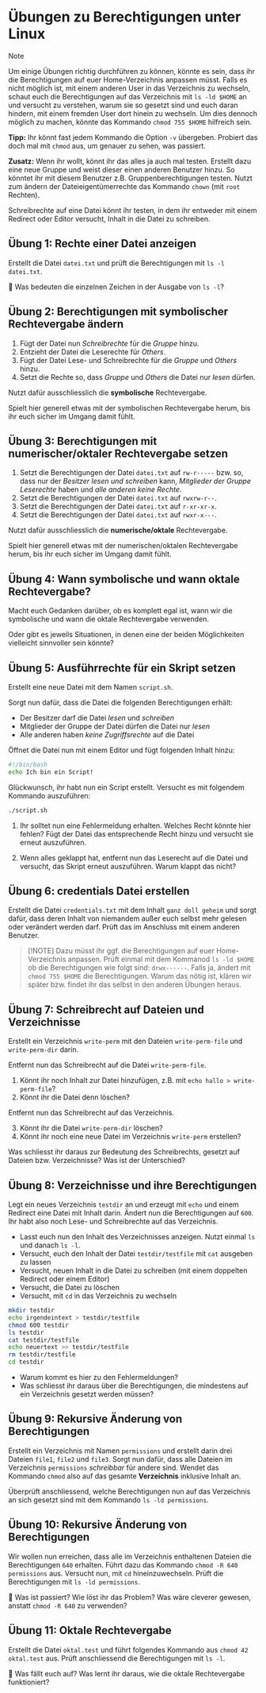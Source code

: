 # Übungen zu Berechtigungen unter Linux

>[!NOTE]
> Um einige Übungen richtig durchführen zu können, könnte es sein, dass ihr die Berechtigungen auf euer Home-Verzeichnis anpassen müsst. Falls es nicht möglich ist, mit einem anderen User in das Verzeichnis zu wechseln, schaut euch die Berechtigungen auf das Verzeichnis mit `ls -ld $HOME` an und versucht zu verstehen, warum sie so gesetzt sind und euch daran hindern, mit einem fremden User dort hinein zu wechseln.
> Um dies dennoch möglich zu machen, könnte das Kommando `chmod 755 $HOME` hilfreich sein.
>
> **Tipp:** Ihr könnt fast jedem Kommando die Option `-v` übergeben. Probiert das doch mal mit `chmod` aus, um genauer zu sehen, was passiert.

**Zusatz:** Wenn ihr wollt, könnt ihr das alles ja auch mal testen. Erstellt dazu eine neue Gruppe und weist dieser einen anderen Benutzer hinzu. So könntet ihr mit diesem Benutzer z.B. Gruppenberechtigungen testen. Nutzt zum ändern der Dateieigentümerrechte das Kommando `chown` (mit `root` Rechten).

Schreibrechte auf eine Datei könnt ihr testen, in dem ihr entweder mit einem Redirect oder Editor versucht, Inhalt in die Datei zu schreiben.

## **Übung 1: Rechte einer Datei anzeigen**
Erstellt die Datei `datei.txt` und prüft die Berechtigungen mit `ls -l datei.txt`.

🔹 Was bedeuten die einzelnen Zeichen in der Ausgabe von `ls -l`?

## **Übung 2: Berechtigungen mit symbolischer Rechtevergabe ändern**
1. Fügt der Datei nun *Schreibrechte* für die *Gruppe* hinzu.
2. Entzieht der Datei die Leserechte für *Others*.
3. Fügt der Datei Lese- und Schreibrechte für die *Gruppe* und *Others* hinzu.
4. Setzt die Rechte so, dass *Gruppe* und *Others* die Datei nur *lesen* dürfen.

Nutzt dafür ausschliesslich die **symbolische** Rechtevergabe.

Spielt hier generell etwas mit der symbolischen Rechtevergabe herum, bis ihr euch sicher im Umgang damit fühlt.

## **Übung 3: Berechtigungen mit numerischer/oktaler Rechtevergabe setzen**
1. Setzt die Berechtigungen der Datei `datei.txt` auf `rw-r-----` bzw. so, dass nur der *Besitzer lesen und schreiben* kann, *Mitglieder der Gruppe Leserechte* haben und *alle anderen keine Rechte*.
1. Setzt die Berechtigungen der Datei `datei.txt` auf `rwxrw-r--`.
3. Setzt die Berechtigungen der Datei `datei.txt` auf `r-xr-xr-x`.
4. Setzt die Berechtigungen der Datei `datei.txt` auf `rwxr-x---`.

Nutzt dafür ausschliesslich die **numerische/oktale** Rechtevergabe.

Spielt hier generell etwas mit der numerischen/oktalen Rechtevergabe herum, bis ihr euch sicher im Umgang damit fühlt.

## Übung 4: Wann symbolische und wann oktale Rechtevergabe?
Macht euch Gedanken darüber, ob es komplett egal ist, wann wir die symbolische und wann die oktale Rechtevergabe verwenden. 

Oder gibt es jeweils Situationen, in denen eine der beiden Möglichkeiten vielleicht sinnvoller sein könnte?

## **Übung 5: Ausführrechte für ein Skript setzen**
Erstellt eine neue Datei mit dem Namen `script.sh`.

Sorgt nun dafür, dass die Datei die folgenden Berechtigungen erhält:

- Der Besitzer darf die Datei *lesen* und *schreiben*
- Mitglieder der Gruppe der Datei dürfen die Datei nur *lesen*
- Alle anderen haben *keine Zugriffsrechte* auf die Datei

Öffnet die Datei nun mit einem Editor und fügt folgenden Inhalt hinzu:
```bash
#!/bin/bash
echo Ich bin ein Script!
```
Glückwunsch, ihr habt nun ein Script erstellt. Versucht es mit folgendem Kommando auszuführen:
```bash
./script.sh
```
1. Ihr solltet nun eine Fehlermeldung erhalten. Welches Recht könnte hier fehlen? Fügt der Datei das entsprechende Recht hinzu und versucht sie erneut auszuführen.

2. Wenn alles geklappt hat, entfernt nun das Leserecht auf die Datei und versucht, das Skript erneut auszuführen. Warum klappt das nicht?

## **Übung 6: credentials Datei erstellen**
Erstellt die Datei `credentials.txt` mit dem Inhalt `ganz doll geheim` und sorgt dafür, dass deren Inhalt von niemandem außer euch selbst mehr gelesen oder verändert werden darf. Prüft das im Anschluss mit einem anderen Benutzer. 

>[!NOTE] Dazu müsst ihr ggf. die Berechtigungen auf euer Home-Verzeichnis anpassen. Prüft einmal mit dem Kommanod `ls -ld $HOME` ob die Berechtigungen wie folgt sind: `drwx------`. Falls ja, ändert mit `chmod 755 $HOME` die Berechtigungen. Warum das nötig ist, klären wir später bzw. findet ihr das selbst in den anderen Übungen heraus.

## **Übung 7: Schreibrecht auf Dateien und Verzeichnisse**

Erstellt ein Verzeichnis `write-perm` mit den Dateien `write-perm-file` und `write-perm-dir` darin. 

Entfernt nun das Schreibrecht auf die Datei `write-perm-file`. 

1. Könnt ihr noch Inhalt zur Datei hinzufügen, z.B. mit `echo hallo > write-perm-file`? 
2. Könnt ihr die Datei denn löschen?

Entfernt nun das Schreibrecht auf das Verzeichnis. 

3. Könnt ihr die Datei `write-perm-dir` löschen?
4. Könnt ihr noch eine neue Datei im Verzeichnis `write-perm` erstellen?

Was schliesst ihr daraus zur Bedeutung des Schreibrechts, gesetzt auf Dateien bzw. Verzeichnisse? Was ist der Unterschied?

## **Übung 8: Verzeichnisse und ihre Berechtigungen**

Legt ein neues Verzeichnis `testdir` an und erzeugt mit `echo` und einem Redirect eine Datei mit Inhalt darin. Ändert nun die Berechtigungen auf `600`. Ihr habt also noch Lese- und Schreibrechte auf das Verzeichnis. 

- Lasst euch nun den Inhalt des Verzeichnisses anzeigen. Nutzt einmal `ls` und danach `ls -l`.
- Versucht, euch den Inhalt der Datei `testdir/testfile` mit `cat` ausgeben zu lassen
- Versucht, neuen Inhalt in die Datei zu schreiben (mit einem doppelten Redirect oder einem Editor)
- Versucht, die Datei zu löschen
- Versucht, mit `cd` in das Verzeichnis zu wechseln
```bash
mkdir testdir
echo irgendeintext > testdir/testfile
chmod 600 testdir
ls testdir
cat testdir/testfile
echo neuertext >> testdir/testfile
rm testdir/testfile
cd testdir
```
- Warum kommt es hier zu den Fehlermeldungen?
- Was schliesst ihr daraus über die Berechtigungen, die mindestens auf ein Verzeichnis gesetzt werden müssen?

## **Übung 9: Rekursive Änderung von Berechtigungen**
Erstellt ein Verzeichnis mit Namen `permissions` und  erstellt darin drei Dateien `file1`, `file2` und `file3`. Sorgt nun dafür, dass alle Dateien im Verzeichnis `permissions` *schreibbar* für andere sind. Wendet das Kommando `chmod` also auf das gesamte  **Verzeichnis** inklusive Inhalt an.

Überprüft anschliessend, welche Berechtigungen nun auf das Verzeichnis an sich gesetzt sind mit dem Kommando `ls -ld permissions`.

## **Übung 10: Rekursive Änderung von Berechtigungen**
Wir wollen nun erreichen, dass alle im Verzeichnis enthaltenen Dateien die Berechtigungen `640` erhalten. Führt dazu das Kommando `chmod -R 640 permissions` aus. Versucht nun, mit `cd` hineinzuwechseln. Prüft die Berechtigungen mit `ls -ld permissions`. 

🔹 Was ist passiert? Wie löst ihr das Problem? Was wäre cleverer gewesen, anstatt `chmod -R 640` zu verwenden?

## Übung 11: Oktale Rechtevergabe
Erstellt die Datei `oktal.test` und führt folgendes Kommando aus `chmod 42 oktal.test` aus. Prüft anschliessend die Berechtigungen mit `ls -l`.

🔹 Was fällt euch auf? Was lernt ihr daraus, wie die oktale Rechtevergabe funktioniert?
